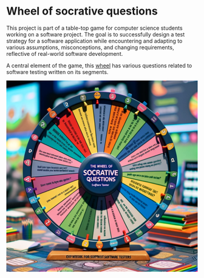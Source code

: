# Wheel of socrative questions
This project is part of a table-top game for computer science students working on a software project. The goal is to successfully design a test strategy for a software application while encountering and adapting to various assumptions, misconceptions, and changing requirements, reflective of real-world software development.

A central element of the game, this [wheel](https://research.nielsdoorn.nl/testingwheel "The wheel of socrative questions") has various questions related to software testing written on its segments.

![Wheel of socrative questions](img/wheel.png "the wheel")